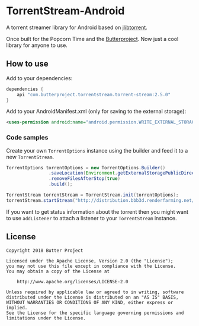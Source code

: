 TorrentStream-Android
======

A torrent streamer library for Android based on [jlibtorrent](https://github.com/frostwire/frostwire-jlibtorrent).

Once built for the Popcorn Time and the [Butterproject](https://github.com/butterproject/butter-android). Now just a cool library for anyone to use.

## How to use

Add to your dependencies:

```groovy
dependencies {
    api "com.butterproject.torrentstream.torrent-stream:2.5.0"
}
```

Add to your AndroidManifest.xml (only for saving to the external storage):

```xml
<uses-permission android:name="android.permission.WRITE_EXTERNAL_STORAGE"/>
```

### Code samples

Create your own `TorrentOptions` instance using the builder and feed it to a new `TorrentStream`.

```java
TorrentOptions torrentOptions = new TorrentOptions.Builder()
                .saveLocation(Environment.getExternalStoragePublicDirectory(Environment.DIRECTORY_DOWNLOADS))
                .removeFilesAfterStop(true)
                .build();

TorrentStream torrentStream = TorrentStream.init(torrentOptions);
torrentStream.startStream("http://distribution.bbb3d.renderfarming.net/video/mp4/bbb_sunflower_1080p_60fps_normal.mp4.torrent");
```

If you want to get status information about the torrent then you might want to use `addListener` to attach a listener to your `TorrentStream` instance.

## License

    Copyright 2018 Butter Project

    Licensed under the Apache License, Version 2.0 (the "License");
    you may not use this file except in compliance with the License.
    You may obtain a copy of the License at

        http://www.apache.org/licenses/LICENSE-2.0

    Unless required by applicable law or agreed to in writing, software
    distributed under the License is distributed on an "AS IS" BASIS,
    WITHOUT WARRANTIES OR CONDITIONS OF ANY KIND, either express or implied.
    See the License for the specific language governing permissions and
    limitations under the License.
